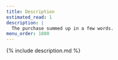 ```yaml
---
title: Description
estimated_read: 1
description: |
  The purchase summed up in a few words.
menu_order: 1800
---
```


{% include description.md %}
